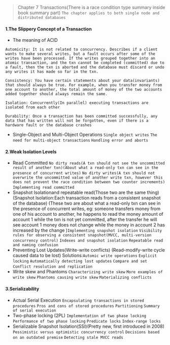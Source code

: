 > Chapter 7 Transactions(There is a race condition type summary inside book summary part)
`The chapter applies to both single node and distributed databases`

#### 1.The Slippery Concept of a Transaction
* The meaning of ACID

`Automicity: It is not related to concurrency. Describes if a client wants to
make several writes, but a fault occurs after some of the writes have been processed.
If the writes grouped together into an atomic transaction, and the txn cannot be
completed (committed) due to a fault, then the txn is aborted and the database must
discard or undo any writes it has made so far in the txn.` 

`Consistency: You have certain statements about your data(invariants) that should always be true. For example, when you transfer money from one account to another, the total amount of money of the two accounts added together should always remain the same.`

`Isolation: Concurrently(In parallel) executing transactions are isolated from each other`

`Durability: Once a transaction has been committed successfully, any data that has written will not be forgotten, even if there is a hardware fault or the database crashes`

* Single-Object and Multi-Object Operations `Single object writes` `The need for multi-object transactions`  `Handling error and aborts` 

#### 2.Weak Isolation Levels
* Read Committed `No dirty reads(A txn should not see the uncommitted result of another txn)(About what a read-only txn can see in the presence of concurrent writes)` `No dirty writes(A txn should not overwrite the uncommitted value of another write txn, however this does not prevent the race condition between two counter increments)` `Implementing read committed` 
* Snapshot Isolationand repeatable read(Those two are the same thing)
(Snapshot Isolation:Each transaction reads from a consistent snapshot of the database) (These two are about what a read-only txn can see in the presence of concurrent writes, eg: someone transfers money from one of his account to another, he happens to read the money amount of account 1 while the txn is not yet committed, after the transfer he will see account 1 money does not change while the money in account 2 has increased by the change )`Implementing snapshot isolation` `Visibility rules for observing a consistent snapshot(MVCC, multi-version concurrency control)`
`Indexes and snapshot isolation` `Repeatable read and naming confusion`  
* Preventing Lost Updates(Write-write conflicts) (Read-modify-write cycle caused data to be lost) Solutions:`Automic write operations` `Explicit locking` `Automatically
detecting lost updates` `Compare and set` `Conflict resolution and replication`
* Write skew and Phantoms `Characterizing write skew` `More examples of write skew` `Phantoms causing write skew` `Materializing conflicts` 
#### 3.Serializability
* Actual Serial Execution `Encapsulating transactions in stored procedures` `Pros and cons of stored procedures` `Partitioning` `Summary of serial execution `
* Two-phase locking (2PL) `Implementation of two phase locking` `Performance of two phase locking` `Predicate locks` `Index-range locks`
* Serializable Snapshot Isolation(SSI)(Pretty new, first introduced in 2008) `Pessimistic versus optimistic concurrency control` `Decisions based on an outdated premise`
`Detecting stale MVCC reads` 

